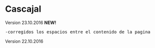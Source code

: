 # Cascajal

Version 23.10.2016 <b>NEW!</b>
<pre>-corregidos los espacios entre el contenido de la pagina</pre>
<p>Version 22.10.2016</p>
